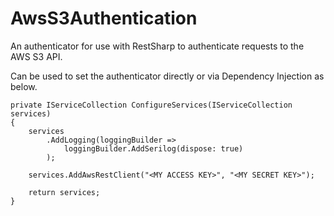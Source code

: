 # AwsS3Authentication

An authenticator for use with RestSharp to authenticate requests to the AWS S3 API.

Can be used to set the authenticator directly or via Dependency Injection as below.

```
private IServiceCollection ConfigureServices(IServiceCollection services)
{
	services
		.AddLogging(loggingBuilder =>
			loggingBuilder.AddSerilog(dispose: true)
		);

	services.AddAwsRestClient("<MY ACCESS KEY>", "<MY SECRET KEY>");

	return services;
}
```
